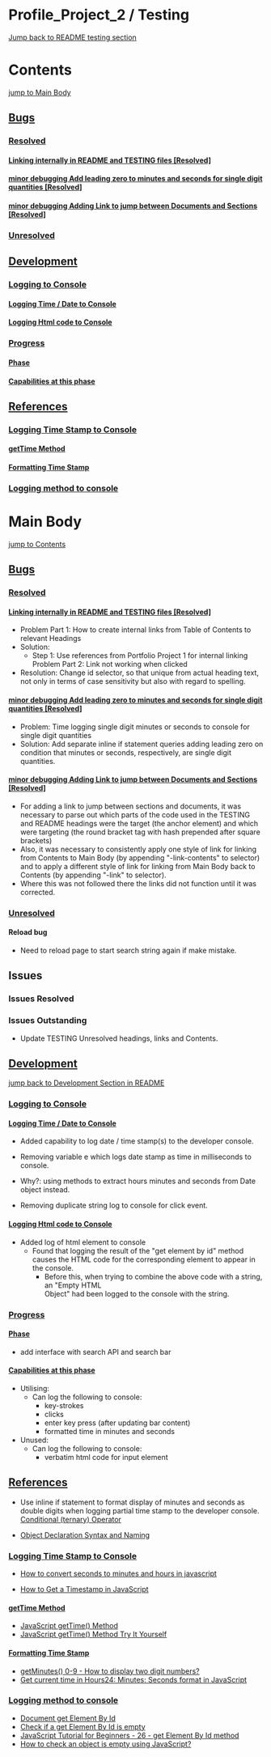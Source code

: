 # Profile_Project_2 / Testing
[Jump back to README testing section](README.md/#testing-md-file-origin-link) <a id="testing-md-file-link"></a>

# Contents <a id="contents-link-contents"></a>
[jump to Main Body](#main-body-link)
## [Bugs](#bugs-link) <a id="bugs-link-contents"></a>
### [Resolved](#resolved-link) <a id="resolved-link-contents"></a>
#### [Linking internally in README and TESTING files [Resolved]](#linking-internally-in-readme-and-testing-files-resolved-link) <a id="linking-internally-in-readme-and-testing-files-resolved-link-contents"></a>
#### [minor debugging Add leading zero to minutes and seconds for single digit quantities [Resolved]](#minor-debugging-add-leading-zero-to-minutes-and-seconds-for-single-digit-quantities-resolved-link) <a id="minor-debugging-add-leading-zero-to-minutes-and-seconds-for-single-digit-quantities-resolved-link-contents"></a>
#### [minor debugging Adding Link to jump between Documents and Sections [Resolved]](#minor-debugging-adding-link-to-jump-between-documents-and-sections-resolved-link) <a id="minor-debugging-adding-link-to-jump-between-documents-and-sections-resolved-link-contents"></a>
### [Unresolved](#unresolved-link) <a id="unresolved-link-contents"></a>
## [Development](#development-link) <a id="development-link-contents"></a>
### [Logging to Console](#logging-to-console-link) <a id="logging-to-console-link-contents"></a>
#### [Logging Time / Date to Console](#logging-time-date-to-console-link) <a id="logging-time-date-to-console-link-contents"></a>
#### [Logging Html code to Console](#logging-html-code-to-console-link) <a id="logging-html-code-to-console-link-contents"></a>
### [Progress](#progress-link) <a id="progress-link-contents"></a>
#### [Phase](#phase-link) <a id="phase-link-contents"></a>
#### [Capabilities at this phase](#capabilities-at-this-phase-link) <a id="capabilities-at-this-phase-link-contents"></a>
## [References](#references-link) <a id="references-link-contents"></a>
### [Logging Time Stamp to Console](#logging-time-stamp-to-console-link) <a id="logging-time-stamp-to-console-link-contents"></a>
#### [getTime Method](#get-time-method-link) <a id="get-time-method-link-contents"></a>
#### [Formatting Time Stamp](#formatting-time-stamp-link) <a id="formatting-time-stamp-link-contents"></a>
### [Logging method to console](#logging-method-to-console-link) <a id="logging-method-to-console-link-contents"></a>


# Main Body <a id="main-body-link"></a>
[jump to Contents](#contents-link-contents)

## [Bugs](#bugs-link-contents)<a id="bugs-link"></a>
### [Resolved](#resolved-link-contents)<a id="resolved-link"></a>
#### [Linking internally in README and TESTING files [Resolved]](#linking-internally-in-readme-and-testing-files-resolved-link-contents)<a id="linking-internally-in-readme-and-testing-files-resolved-link"></a>

- Problem Part 1: How to create internal links from Table of Contents to relevant Headings
- Solution:
  - Step 1: Use references from Portfolio Project 1 for internal linking
Problem Part 2: Link not working when clicked
- Resolution: Change id selector, so that unique from actual heading text, not only in terms of case sensitivity but also with regard to spelling.

#### [minor debugging Add leading zero to minutes and seconds for single digit quantities [Resolved]](#minor-debugging-add-leading-zero-to-minutes-and-seconds-for-single-digit-quantities-resolved-link-contents) <a id="minor-debugging-add-leading-zero-to-minutes-and-seconds-for-single-digit-quantities-resolved-link"></a>

- Problem: Time logging single digit minutes or seconds to console for single digit quantities
- Solution: Add separate inline if statement queries adding leading zero on condition that minutes or seconds, respectively, are single digit quantities.

#### [minor debugging Adding Link to jump between Documents and Sections [Resolved]](#minor-debugging-adding-link-to-jump-between-documents-and-sections-resolved-link-contents) <a id="minor-debugging-adding-link-to-jump-between-documents-and-sections-resolved-link"></a>

- For adding a link to jump between sections and documents, it was necessary to parse out which parts of the code used in the TESTING and README headings were the target (the anchor element) and which were targeting (the round bracket tag with hash prepended after square brackets)
- Also, it was necessary to consistently apply one style of link for linking from Contents to Main Body (by appending "-link-contents" to selector) and to apply a different style of link for linking from Main Body back to Contents (by appending "-link" to selector).
- Where this was not followed there the links did not function until it was corrected.

### [Unresolved](#unresolved-link-contents) <a id="unresolved-link"></a>

#### Reload bug

- Need to reload page to start search string again if make mistake.

## Issues

### Issues Resolved

### Issues Outstanding

- Update TESTING Unresolved headings, links and Contents.

## [Development](#development-link-contents) <a id="development-link"></a>

[jump back to Development Section in README](README.md/#development-link)

### [Logging to Console](#logging-to-console-link-contents) <a id="logging-to-console-link"></a>

#### [Logging Time / Date to Console](#logging-time-date-to-console-link-contents) <a id="logging-time-date-to-console-link"></a>

- Added capability to log date / time stamp(s) to the developer console.

- Removing variable e which logs date stamp as time in milliseconds to console.
- Why?: using methods to extract hours minutes and seconds from Date object instead.

- Removing duplicate string log to console for click event.

#### [Logging Html code to Console](#logging-html-code-to-console-link-contents) <a id="logging-html-code-to-console-link"></a>

- Added log of html element to console
    - Found that logging the result of the "get element by id" method causes the 
      HTML code for the corresponding element to appear in the console.
        - Before this, when trying to combine the above code with a string, an "Empty HTML     
          Object" had been logged to the console with the string.

### [Progress](#progress-link-contents) <a id="progress-link"></a>

#### [Phase](#phase-link-contents) <a id="phase-link"></a>

- add interface with search API and search bar

#### [Capabilities at this phase](#capabilities-at-this-phase-link-contents) <a id="capabilities-at-this-phase-link"></a>

- Utilising:
  - Can log the following to console:
    - key-strokes
    - clicks
    - enter key press (after updating bar content)
    - formatted time in minutes and seconds
- Unused:
  - Can log the following to console:
    - verbatim html code for input element

## [References](#references-link-contents) <a id="references-link"></a>

- Use inline if statement to format display of minutes and seconds as double digits when logging partial time stamp to the developer console.  [Conditional (ternary) Operator](https://stackoverflow.com/questions/10270351/how-to-write-an-inline-if-statement-in-javascript)

- [Object Declaration Syntax and Naming](https://stackoverflow.com/questions/14339555/javascript-declare-variable-inside-object-declaration)

### [Logging Time Stamp to Console](#logging-time-stamp-to-console-link-contents) <a id="logging-time-stamp-to-console-link"></a>

- [How to convert seconds to minutes and hours in javascript](https://stackoverflow.com/questions/37096367/how-to-convert-seconds-to-minutes-and-hours-in-javascript)

- [How to Get a Timestamp in JavaScript](https://www.w3docs.com/snippets/javascript/how-to-get-a-timestamp-in-javascript.html)

#### [getTime Method](#get-time-method-link-contents) <a id="get-time-method-link"></a>

- [JavaScript getTime() Method](https://www.w3schools.com/jsref/jsref_gettime.asp)
- [JavaScript getTime() Method Try It Yourself](https://www.w3schools.com/jsref/tryit.asp?filename=tryjsref_gettime)

#### [Formatting Time Stamp](#formatting-time-stamp-link-contents) <a id="formatting-time-stamp-link"></a>

- [getMinutes() 0-9 - How to display two digit numbers?](https://stackoverflow.com/questions/8935414/getminutes-0-9-how-to-display-two-digit-numbers)
- [Get current time in Hours24: Minutes: Seconds format in JavaScript](https://www.includehelp.com/code-snippets/get-current-time-in-hours24-minutes-seconds-format-in-javascript.aspx)

### [Logging method to console](#logging-method-to-console-link-contents) <a id="logging-method-to-console-link"></a>

- [Document get Element By Id](https://developer.mozilla.org/en-US/docs/Web/API/Document/getElementById)
- [Check if a get Element By Id is empty](https://stackoverflow.com/questions/43441082/check-if-a-getelementbyid-is-empty)
- [JavaScript Tutorial for Beginners - 26 - get Element By Id method](https://youtu.be/h4-6JOQX9v4?t=325)
- [How to check an object is empty using JavaScript?](https://www.geeksforgeeks.org/how-to-check-an-object-is-empty-using-javascript/)